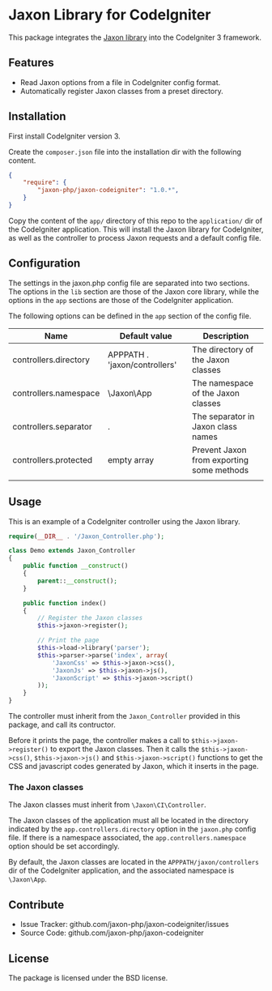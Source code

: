 Jaxon Library for CodeIgniter
=============================

This package integrates the [Jaxon library](https://github.com/jaxon-php/jaxon-core) into the CodeIgniter 3 framework.

Features
--------

- Read Jaxon options from a file in CodeIgniter config format.
- Automatically register Jaxon classes from a preset directory.

Installation
------------

First install CodeIgniter version 3.

Create the `composer.json` file into the installation dir with the following content.
```json
{
    "require": {
        "jaxon-php/jaxon-codeigniter": "1.0.*",
    }
}
```

Copy the content of the `app/` directory of this repo to the `application/` dir of the CodeIgniter application.
This will install the Jaxon library for CodeIgniter, as well as the controller to process Jaxon requests and a default config file.

Configuration
------------

The settings in the jaxon.php config file are separated into two sections.
The options in the `lib` section are those of the Jaxon core library, while the options in the `app` sections are those of the CodeIgniter application.

The following options can be defined in the `app` section of the config file.

| Name | Default value | Description |
|------|---------------|-------------|
| controllers.directory | APPPATH . 'jaxon/controllers' | The directory of the Jaxon classes |
| controllers.namespace | \Jaxon\App  | The namespace of the Jaxon classes |
| controllers.separator | .           | The separator in Jaxon class names |
| controllers.protected | empty array | Prevent Jaxon from exporting some methods |
| | | |

Usage
-----

This is an example of a CodeIgniter controller using the Jaxon library.
```php
require(__DIR__ . '/Jaxon_Controller.php');

class Demo extends Jaxon_Controller
{
    public function __construct()
    {
        parent::__construct();
    }

    public function index()
    {
        // Register the Jaxon classes
        $this->jaxon->register();

        // Print the page
        $this->load->library('parser');
        $this->parser->parse('index', array(
            'JaxonCss' => $this->jaxon->css(),
            'JaxonJs' => $this->jaxon->js(),
            'JaxonScript' => $this->jaxon->script()
        ));
    }
}
```

The controller must inherit from the `Jaxon_Controller` provided in this package, and call its contructor.

Before it prints the page, the controller makes a call to `$this->jaxon->register()` to export the Jaxon classes.
Then it calls the `$this->jaxon->css()`, `$this->jaxon->js()` and `$this->jaxon->script()` functions to get the CSS and javascript codes generated by Jaxon, which it inserts in the page.

### The Jaxon classes

The Jaxon classes must inherit from `\Jaxon\CI\Controller`.

The Jaxon classes of the application must all be located in the directory indicated by the `app.controllers.directory` option in the `jaxon.php` config file.
If there is a namespace associated, the `app.controllers.namespace` option should be set accordingly.

By default, the Jaxon classes are located in the `APPPATH/jaxon/controllers` dir of the CodeIgniter application, and the associated namespace is `\Jaxon\App`.

Contribute
----------

- Issue Tracker: github.com/jaxon-php/jaxon-codeigniter/issues
- Source Code: github.com/jaxon-php/jaxon-codeigniter

License
-------

The package is licensed under the BSD license.
